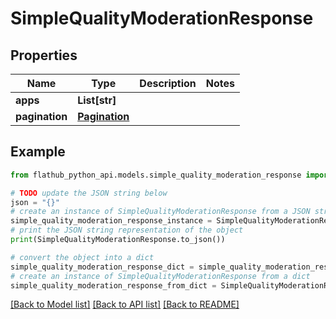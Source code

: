 # SimpleQualityModerationResponse


## Properties

Name | Type | Description | Notes
------------ | ------------- | ------------- | -------------
**apps** | **List[str]** |  | 
**pagination** | [**Pagination**](Pagination.md) |  | 

## Example

```python
from flathub_python_api.models.simple_quality_moderation_response import SimpleQualityModerationResponse

# TODO update the JSON string below
json = "{}"
# create an instance of SimpleQualityModerationResponse from a JSON string
simple_quality_moderation_response_instance = SimpleQualityModerationResponse.from_json(json)
# print the JSON string representation of the object
print(SimpleQualityModerationResponse.to_json())

# convert the object into a dict
simple_quality_moderation_response_dict = simple_quality_moderation_response_instance.to_dict()
# create an instance of SimpleQualityModerationResponse from a dict
simple_quality_moderation_response_from_dict = SimpleQualityModerationResponse.from_dict(simple_quality_moderation_response_dict)
```
[[Back to Model list]](../README.md#documentation-for-models) [[Back to API list]](../README.md#documentation-for-api-endpoints) [[Back to README]](../README.md)


